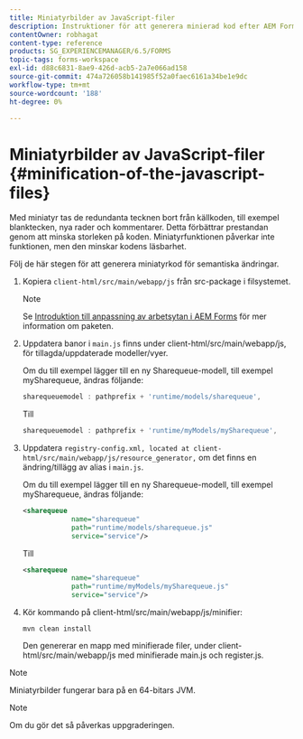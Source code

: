 ```yaml
---
title: Miniatyrbilder av JavaScript-filer
description: Instruktioner för att generera minierad kod efter AEM Forms-arbetsyteanpassningar för att optimera JS-filerna för webben.
contentOwner: robhagat
content-type: reference
products: SG_EXPERIENCEMANAGER/6.5/FORMS
topic-tags: forms-workspace
exl-id: d88c6831-8ae9-426d-acb5-2a7e066ad158
source-git-commit: 474a726058b141985f52a0faec6161a34be1e9dc
workflow-type: tm+mt
source-wordcount: '188'
ht-degree: 0%

---
```


# Miniatyrbilder av JavaScript-filer {#minification-of-the-javascript-files}

Med miniatyr tas de redundanta tecknen bort från källkoden, till exempel blanktecken, nya rader och kommentarer. Detta förbättrar prestandan genom att minska storleken på koden. Miniatyrfunktionen påverkar inte funktionen, men den minskar kodens läsbarhet.

Följ de här stegen för att generera miniatyrkod för semantiska ändringar.

1. Kopiera `client-html/src/main/webapp/js` från src-package i filsystemet.

   >[!NOTE]
   >
   >Se [Introduktion till anpassning av arbetsytan i AEM Forms](/help/forms/using/introduction-customizing-html-workspace.md) för mer information om paketen.

1. Uppdatera banor i `main.js` finns under client-html/src/main/webapp/js, för tillagda/uppdaterade modeller/vyer.

   Om du till exempel lägger till en ny Sharequeue-modell, till exempel mySharequeue, ändras följande:

   ```javascript
   sharequeuemodel : pathprefix + 'runtime/models/sharequeue',
   ```

   Till

   ```javascript
   sharequeuemodel : pathprefix + 'runtime/myModels/mySharequeue',
   ```

1. Uppdatera `registry-config.xml, located at client-html/src/main/webapp/js/resource_generator,` om det finns en ändring/tillägg av alias i `main.js`.

   Om du till exempel lägger till en ny Sharequeue-modell, till exempel mySharequeue, ändras följande:

   ```xml
   <sharequeue
               name="sharequeue"
               path="runtime/models/sharequeue.js"
               service="service"/>
   ```

   Till

   ```xml
   <sharequeue
               name="sharequeue"
               path="runtime/myModels/mySharequeue.js"
               service="service"/>
   ```

1. Kör kommando på client-html/src/main/webapp/js/minifier:

   ```shell
   mvn clean install
   ```

   Den genererar en mapp med minifierade filer, under client-html/src/main/webapp/js med minifierade main.js och register.js.

>[!NOTE]
>
>Miniatyrbilder fungerar bara på en 64-bitars JVM.

>[!NOTE]
>
>Om du gör det så påverkas uppgraderingen.
